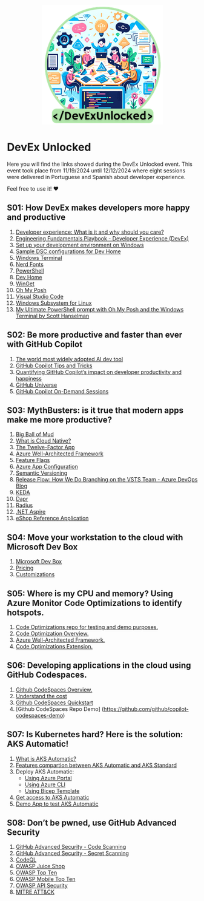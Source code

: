 <p align="center" width="100%">
<img src="./assets/logo.png" alt="DevEx Unlocked logo" />
</p>

# DevEx Unlocked

Here you will find the links showed during the DevEx Unlocked event.
This event took place from 11/19/2024 until 12/12/2024 where eight sessions were delivered in Portuguese and Spanish about developer experience.

Feel free to use it! ❤️

## S01: How DevEx makes developers more happy and productive

1. [Developer experience: What is it and why should you care?](https://github.blog/enterprise-software/collaboration/developer-experience-what-is-it-and-why-should-you-care/)
2. [Engineering Fundamentals Playbook - Developer Experience (DevEx)](https://microsoft.github.io/code-with-engineering-playbook/developer-experience/)
3. [Set up your development environment on Windows](https://learn.microsoft.com/en-us/windows/dev-environment/)
4. [Sample DSC configurations for Dev Home](https://github.com/microsoft/devhome/tree/main/docs/sampleConfigurations)
5. [Windows Terminal](https://github.com/microsoft/terminal)
6. [Nerd Fonts](https://www.nerdfonts.com/)
7. [PowerShell](https://github.com/PowerShell/PowerShell)
8. [Dev Home](https://github.com/microsoft/devhome)
9. [WinGet](https://github.com/microsoft/winget-cli)
10. [Oh My Posh](https://ohmyposh.dev/)
11. [Visual Studio Code](https://code.visualstudio.com/)
12. [Windows Subsystem for Linux](https://learn.microsoft.com/en-us/windows/wsl/)
13. [My Ultimate PowerShell prompt with Oh My Posh and the Windows Terminal by Scott Hanselman](https://www.hanselman.com/blog/my-ultimate-powershell-prompt-with-oh-my-posh-and-the-windows-terminal)

## S02: Be more productive and faster than ever with GitHub Copilot

1. [The world most widely adopted AI dev tool](https://github.com/features/copilot)
2. [GitHub Copilot Tips and Tricks](https://www.youtube.com/watch?v=1qs6QKk0DVc&ab_channel=GitHub)
3. [Quantifying GitHub Copilot’s impact on developer productivity and happiness](https://github.blog/news-insights/research/research-quantifying-github-copilots-impact-on-developer-productivity-and-happiness/)
4. [GitHub Universe](https://githubuniverse.com/)
5. [GitHub Copilot On-Demand Sessions](https://reg.githubuniverse.com/flow/github/universe24/attendee-portal/page/sessioncatalog?search.deliveryformat=1692799009854004CQlx&search.githubproduct=1681323318975006zEYH)

## S03: MythBusters: is it true that modern apps make me more productive?

1. [Big Ball of Mud](https://deviq.com/antipatterns/big-ball-of-mud)
2. [What is Cloud Native?](https://learn.microsoft.com/en-us/dotnet/architecture/cloud-native/definition)
3. [The Twelve-Factor App](https://12factor.net/)
4. [Azure Well-Architected Framework](https://learn.microsoft.com/en-us/azure/well-architected/)
5. [Feature Flags](https://martinfowler.com/articles/feature-toggles.html)
6. [Azure App Configuration](https://learn.microsoft.com/en-us/azure/azure-app-configuration/overview)
7. [Semantic Versioning](https://semver.org/)
8. [Release Flow: How We Do Branching on the VSTS Team - Azure DevOps Blog](https://devblogs.microsoft.com/devops/release-flow-how-we-do-branching-on-the-vsts-team/)
9. [KEDA](https://keda.sh/)
10. [Dapr](https://dapr.io/)
11. [Radius](https://radapp.io/)
12. [.NET Aspire](https://learn.microsoft.com/en-us/dotnet/aspire/get-started/aspire-overview)
13. [eShop Reference Application](https://github.com/dotnet/eshop)

## S04: Move your workstation to the cloud with Microsoft Dev Box

1. [Microsoft Dev Box](https://learn.microsoft.com/en-us/azure/dev-box/)
2. [Pricing](https://azure.microsoft.com/en-us/pricing/details/dev-box)
3. [Customizations](https://learn.microsoft.com/en-us/azure/dev-box/concept-what-are-team-customizations)

## S05: Where is my CPU and memory? Using Azure Monitor Code Optimizations to identify hotspots.
1. [Code Optimizations repo for testing and demo purposes.](https://github.com/jkalis-MS/CodeOptimizationsSampleApp/tree/main)
2. [Code Optimization Overview.](https://learn.microsoft.com/en-us/azure/azure-monitor/insights/code-optimizations)
3. [Azure Well-Architected Framework.](https://learn.microsoft.com/en-us/azure/well-architected/)
4. [Code Optimizations Extension.](https://learn.microsoft.com/en-us/azure/azure-monitor/insights/code-optimizations-vscode-extension)

## S06: Developing applications in the cloud using GitHub Codespaces.
1. [Github CodeSpaces Overview.](https://docs.github.com/en/codespaces/overview)
2. [Understand the cost](https://github.com/pricing/calculator)
3. [Github CodeSpaces Quickstart](https://docs.github.com/en/codespaces/getting-started/quickstart)
4. [Github CodeSpaces Repo Demo] (https://github.com/github/copilot-codespaces-demo)
   
## S07: Is Kubernetes hard? Here is the solution: AKS Automatic!
1. [What is AKS Automatic?](https://learn.microsoft.com/en-us/azure/aks/intro-aks-automatic)
2. [Features compartion between AKS Automatic and AKS Standard](https://learn.microsoft.com/en-us/azure/aks/intro-aks-automatic#aks-automatic-and-standard-feature-comparison)
3. Deploy AKS Automatic:
    * [Using Azure Portal](https://learn.microsoft.com/en-us/azure/aks/learn/quick-kubernetes-automatic-deploy?pivots=azure-portal)
    * [Using Azure CLI](https://learn.microsoft.com/en-us/azure/aks/learn/quick-kubernetes-automatic-deploy?pivots=azure-cli)
    * [Using Bicep Template](https://learn.microsoft.com/en-us/azure/aks/learn/quick-kubernetes-automatic-deploy?pivots=bicep)
5. [Get access to AKS Automatic](https://learn.microsoft.com/en-us/azure/aks/enable-authentication-microsoft-entra-id#access-your-enabled-cluster)
6. [Demo App to test AKS Automatic](https://github.com/oaviles/hello_cloud-native)

## S08: Don’t be pwned, use GitHub Advanced Security
1. [GitHub Advanced Security - Code Scanning](https://docs.github.com/en/code-security/code-scanning/introduction-to-code-scanning/about-code-scanning)
2. [GitHub Advanced Security - Secret Scanning](https://docs.github.com/en/code-security/secret-scanning/introduction/about-secret-scanning)
3. [CodeQL](https://github.com/github/codeql)
4. [OWASP Juice Shop](https://owasp.org/www-project-juice-shop/)
5. [OWASP Top Ten](https://owasp.org/www-project-top-ten/)
6. [OWASP Mobile Top Ten](https://owasp.org/www-project-mobile-top-10/)
7. [OWASP API Security](https://owasp.org/www-project-api-security/)
8. [MITRE ATT&CK](https://attack.mitre.org/)




